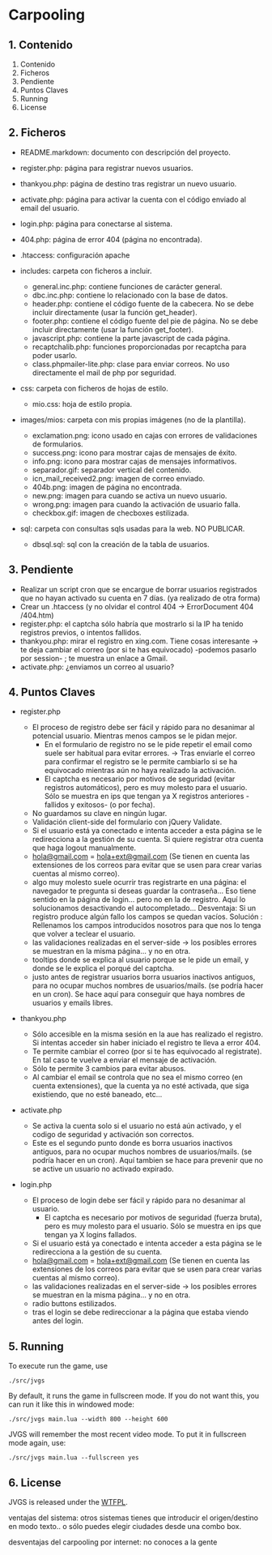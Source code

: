 Carpooling
==========

## 1. Contenido

1. Contenido
2. Ficheros
3. Pendiente
4. Puntos Claves
5. Running
6. License

## 2. Ficheros

- README.markdown: documento con descripción del proyecto.

- register.php: página para registrar nuevos usuarios.
- thankyou.php: página de destino tras registrar un nuevo usuario.
- activate.php: página para activar la cuenta con  el código enviado al email del usuario.
- login.php: página para conectarse al sistema.
- 404.php: página de error 404 (página no encontrada).

- .htaccess: configuración apache

- includes: carpeta con ficheros a incluir.
   - general.inc.php: contiene funciones de carácter general.
   - dbc.inc.php: contiene lo relacionado con la base de datos.
   - header.php: contiene el código fuente de la cabecera. No se debe incluir directamente (usar la función get_header).
   - footer.php: contiene el código fuente del pie de página. No se debe incluir directamente (usar la función get_footer).  
   - javascript.php: contiene la parte javascript de cada página.   
   - recaptchalib.php: funciones proporcionadas por recaptcha para poder usarlo.
   - class.phpmailer-lite.php: clase para enviar correos. No uso directamente el mail de php por seguridad.
   
- css: carpeta con ficheros de hojas de estilo.
   - mio.css: hoja de estilo propia.
   
- images/mios: carpeta con mis propias imágenes (no de la plantilla).
   - exclamation.png: icono usado en cajas con errores de validaciones de formularios.
   - success.png: icono para mostrar cajas de mensajes de éxito.
   - info.png: icono para mostrar cajas de mensajes informativos.
   - separador.gif: separador vertical del contenido.
   - icn_mail_received2.png: imagen de correo enviado.
   - 404b.png: imagen de página no encontrada.   
   - new.png: imagen para cuando se activa un nuevo usuario.
   - wrong.png: imagen para cuando la activación de usuario falla.
   - checkbox.gif: imagen de checboxes estilizada.
   
- sql: carpeta con consultas sqls usadas para la web. NO PUBLICAR.
   - dbsql.sql: sql con la creación de la tabla de usuarios.
   
## 3. Pendiente

- Realizar un script cron que se encargue de borrar usuarios registrados que no hayan activado su cuenta en 7 días. (ya realizado de otra forma)
- Crear un .htaccess (y no olvidar el control 404 -> ErrorDocument 404 /404.htm)
- register.php: el captcha sólo habría que mostrarlo si la IP ha tenido registros previos, o intentos fallidos.
- thankyou.php: mirar el registro en xing.com. Tiene cosas interesante -> te deja cambiar el correo (por si te has equivocado) -podemos pasarlo por session- ; te muestra un enlace a Gmail. 
- activate.php: ¿enviamos un correo al usuario?


## 4. Puntos Claves

- register.php
   
   - El proceso de registro debe ser fácil y rápido para no desanimar al potencial usuario. Mientras menos campos se le pidan mejor.
      - En el formulario de registro no se le pide repetir el email como suele ser habitual para evitar errores. -> Tras enviarle el correo para confirmar el registro se le permite cambiarlo si se ha equivocado mientras aún no haya realizado la activación.
      - El captcha es necesario por motivos de seguridad (evitar registros automáticos), pero es muy molesto para el usuario. Sólo se muestra en ips que tengan ya X registros anteriores -fallidos y exitosos- (o por fecha).
   - No guardamos su clave en ningún lugar.
   - Validación client-side del formulario con jQuery Validate.   
   - Si el usuario está ya conectado e intenta acceder a esta página se le redirecciona a la gestión de su cuenta. Si quiere registrar otra cuenta que haga logout manualmente.
   - hola@gmail.com = hola+ext@gmail.com (Se tienen en cuenta las extensiones de los correos para evitar que se usen para crear varias cuentas al mismo correo).
   - algo muy molesto suele ocurrir tras registrarte en una página: el navegador te pregunta si deseas guardar la contraseña... Eso tiene sentido en la página de login... pero no en la de registro. Aquí lo solucionamos desactivando el autocompletado... Desventaja: Si un registro produce algún fallo los campos se quedan vacíos. Solución : Rellenamos los campos introducidos nosotros para que nos lo tenga que volver a teclear el usuario.
   - las validaciones realizadas en el server-side -> los posibles errores se muestran en la misma página... y no en otra.
   - tooltips donde se explica al usuario porque se le pide un email, y donde se le explica el porqué del captcha.
   - justo antes de registrar usuarios borra usuarios inactivos antiguos, para no ocupar muchos nombres de usuarios/mails. (se podría hacer en un cron). Se hace aquí para conseguir que haya nombres de usuarios y emails libres.
   
- thankyou.php

   - Sólo accesible en la misma sesión en la aue has realizado el registro. Si intentas acceder sin haber iniciado el registro te lleva a error 404.
   - Te permite cambiar el correo (por si te has equivocado al registrate). En tal caso te vuelve a enviar el mensaje de activación.
   - Sólo te permite 3 cambios para evitar abusos.
   - Al cambiar el email se controla que no sea el mismo correo (en cuenta extensiones), que la cuenta ya no esté activada, que siga existiendo, que no esté baneado, etc...

- activate.php
   
   - Se activa la cuenta solo si el usuario no está aún activado, y el codigo de seguridad y activación son correctos.   
   - Este es el segundo punto donde es borra usuarios inactivos antiguos, para no ocupar muchos nombres de usuarios/mails. (se podría hacer en un cron). Aquí tambien se hace para prevenir que no se active un usuario no activado expirado.

- login.php
   
   - El proceso de login debe ser fácil y rápido para no desanimar al usuario.      
      - El captcha es necesario por motivos de seguridad (fuerza bruta), pero es muy molesto para el usuario. Sólo se muestra en ips que tengan ya X logins fallados.
   - Si el usuario está ya conectado e intenta acceder a esta página se le redirecciona a la gestión de su cuenta.
   - hola@gmail.com = hola+ext@gmail.com (Se tienen en cuenta las extensiones de los correos para evitar que se usen para crear varias cuentas al mismo correo).   
   - las validaciones realizadas en el server-side -> los posibles errores se muestran en la misma página... y no en otra.
   - radio buttons estilizados.   
   - tras el login se debe redireccionar a la página que estaba viendo antes del login.
      
## 5. Running

To execute run the game, use

    ./src/jvgs

By default, it runs the game in fullscreen mode. If you do not want this, you
can run it like this in windowed mode:

    ./src/jvgs main.lua --width 800 --height 600

JVGS will remember the most recent video mode. To put it in fullscreen mode
again, use:

    ./src/jvgs main.lua --fullscreen yes

## 6. License

JVGS is released under the [WTFPL](http://sam.zoy.org/wtfpl/).


ventajas del sistema:
otros sistemas tienes que introducir el origen/destino en modo texto.. o sólo puedes elegir ciudades desde una combo box.

desventajas del carpooling por internet:
no conoces a la gente
